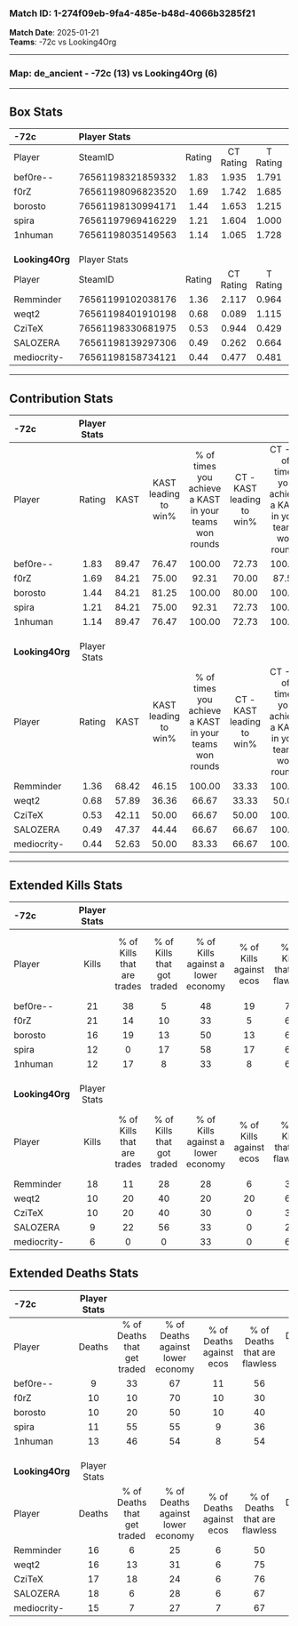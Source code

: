 ### Match ID: 1-274f09eb-9fa4-485e-b48d-4066b3285f21  
**Match Date**: 2025-01-21  
**Teams**: -72c vs Looking4Org  

---  

### **Map**: de_ancient - -72c (13) vs Looking4Org (6)  
---  

## Box Stats  

| **-72c**        | Player Stats      |        |           |          |       |       |       |         |        |      |     |
| :- | :- | :-: | :-: | :-: | :-: | :-: | :-: | :-: | :-: | :-: | :-: |
| Player          | SteamID           | Rating | CT Rating | T Rating | KAST  |  ADR  | Kills | Assists | Deaths | K/D  | HS% |
| bef0re--        | 76561198321859332 |  1.83  |   1.935   |  1.791   | 89.47 | 114.5 |  21   |    8    |   9    | 2.33 | 57  |
| f0rZ            | 76561198096823520 |  1.69  |   1.742   |  1.685   | 84.21 | 101.4 |  21   |    3    |   10   | 2.10 | 52  |
| borosto         | 76561198130994171 |  1.44  |   1.653   |  1.215   | 84.21 | 92.7  |  16   |    3    |   10   | 1.60 | 43  |
| spira           | 76561197969416229 |  1.21  |   1.604   |  1.000   | 84.21 | 78.7  |  12   |    8    |   11   | 1.09 | 25  |
| 1nhuman         | 76561198035149563 |  1.14  |   1.065   |  1.728   | 89.47 | 66.6  |  12   |    6    |   13   | 0.92 | 91  |
|                 |                   |        |           |          |       |       |       |         |        |      |     |
|                 |                   |        |           |          |       |       |       |         |        |      |     |
|                 |                   |        |           |          |       |       |       |         |        |      |     |
| **Looking4Org** | Player Stats      |        |           |          |       |       |       |         |        |      |     |
| Player          | SteamID           | Rating | CT Rating | T Rating | KAST  |  ADR  | Kills | Assists | Deaths | K/D  | HS% |
| Remminder       | 76561199102038176 |  1.36  |   2.117   |  0.964   | 68.42 | 128.6 |  18   |    3    |   16   | 1.13 | 72  |
| weqt2           | 76561198401910198 |  0.68  |   0.089   |  1.115   | 57.89 | 56.3  |  10   |    2    |   16   | 0.63 | 50  |
| CziTeX          | 76561198330681975 |  0.53  |   0.944   |  0.429   | 42.11 | 56.0  |  10   |    1    |   17   | 0.59 | 50  |
| SALOZERA        | 76561198139297306 |  0.49  |   0.262   |  0.664   | 47.37 | 48.5  |   9   |    4    |   18   | 0.50 | 66  |
| mediocrity-     | 76561198158734121 |  0.44  |   0.477   |  0.481   | 52.63 | 36.9  |   6   |    5    |   15   | 0.40 | 50  |
---  

## Contribution Stats  

| **-72c**        | Player Stats |       |                      |                                                        |                           |                                                             |                          |                                                            |
| :- | :-: | :-: | :-: | :-: | :-: | :-: | :-: | :-: |
| Player          |    Rating    | KAST  | KAST leading to win% | % of times you achieve a KAST in your teams won rounds | CT - KAST leading to win% | CT - % of times you achieve a KAST in your teams won rounds | T - KAST leading to win% | T - % of times you achieve a KAST in your teams won rounds |
| bef0re--        |     1.83     | 89.47 |        76.47         |                         100.00                         |           72.73           |                           100.00                            |          83.33           |                           100.00                           |
| f0rZ            |     1.69     | 84.21 |        75.00         |                         92.31                          |           70.00           |                            87.50                            |          83.33           |                           100.00                           |
| borosto         |     1.44     | 84.21 |        81.25         |                         100.00                         |           80.00           |                           100.00                            |          83.33           |                           100.00                           |
| spira           |     1.21     | 84.21 |        75.00         |                         92.31                          |           72.73           |                           100.00                            |          80.00           |                           80.00                            |
| 1nhuman         |     1.14     | 89.47 |        76.47         |                         100.00                         |           72.73           |                           100.00                            |          83.33           |                           100.00                           |
|                 |              |       |                      |                                                        |                           |                                                             |                          |                                                            |
|                 |              |       |                      |                                                        |                           |                                                             |                          |                                                            |
|                 |              |       |                      |                                                        |                           |                                                             |                          |                                                            |
| **Looking4Org** | Player Stats |       |                      |                                                        |                           |                                                             |                          |                                                            |
| Player          |    Rating    | KAST  | KAST leading to win% | % of times you achieve a KAST in your teams won rounds | CT - KAST leading to win% | CT - % of times you achieve a KAST in your teams won rounds | T - KAST leading to win% | T - % of times you achieve a KAST in your teams won rounds |
| Remminder       |     1.36     | 68.42 |        46.15         |                         100.00                         |           33.33           |                           100.00                            |          57.14           |                           100.00                           |
| weqt2           |     0.68     | 57.89 |        36.36         |                         66.67                          |           33.33           |                            50.00                            |          37.50           |                           75.00                            |
| CziTeX          |     0.53     | 42.11 |        50.00         |                         66.67                          |           50.00           |                           100.00                            |          50.00           |                           50.00                            |
| SALOZERA        |     0.49     | 47.37 |        44.44         |                         66.67                          |           66.67           |                           100.00                            |          33.33           |                           50.00                            |
| mediocrity-     |     0.44     | 52.63 |        50.00         |                         83.33                          |           66.67           |                           100.00                            |          42.86           |                           75.00                            |
---  

## Extended Kills Stats  

| **-72c**        | Player Stats |                            |                            |                                    |                         |                              |                                 |                                       |                    |           |
| :- | :-: | :-: | :-: | :-: | :-: | :-: | :-: | :-: | :-: | :-: |
| Player          |    Kills     | % of Kills that are trades | % of Kills that got traded | % of Kills against a lower economy | % of Kills against ecos | % of Kills that are flawless | % of Kills that are close duels | % of Kills that are assisted by flash | Pistol Round Kills | AWP Kills |
| bef0re--        |      21      |             38             |             5              |                 48                 |           19            |              71              |               14                |                   5                   |         5          |     0     |
| f0rZ            |      21      |             14             |             10             |                 33                 |            5            |              62              |                0                |                   5                   |         2          |     5     |
| borosto         |      16      |             19             |             13             |                 50                 |           13            |              69              |                0                |                   0                   |         1          |     0     |
| spira           |      12      |             0              |             17             |                 58                 |           17            |              67              |                8                |                   0                   |         2          |     0     |
| 1nhuman         |      12      |             17             |             8              |                 33                 |            8            |              67              |                8                |                   8                   |         0          |     0     |
|                 |              |                            |                            |                                    |                         |                              |                                 |                                       |                    |           |
|                 |              |                            |                            |                                    |                         |                              |                                 |                                       |                    |           |
|                 |              |                            |                            |                                    |                         |                              |                                 |                                       |                    |           |
| **Looking4Org** | Player Stats |                            |                            |                                    |                         |                              |                                 |                                       |                    |           |
| Player          |    Kills     | % of Kills that are trades | % of Kills that got traded | % of Kills against a lower economy | % of Kills against ecos | % of Kills that are flawless | % of Kills that are close duels | % of Kills that are assisted by flash | Pistol Round Kills | AWP Kills |
| Remminder       |      18      |             11             |             28             |                 28                 |            6            |              39              |               11                |                   0                   |         2          |     0     |
| weqt2           |      10      |             20             |             40             |                 20                 |           20            |              60              |                0                |                   0                   |         0          |     0     |
| CziTeX          |      10      |             20             |             40             |                 30                 |            0            |              30              |                0                |                  10                   |         0          |     0     |
| SALOZERA        |      9       |             22             |             56             |                 33                 |            0            |              22              |               11                |                  11                   |         1          |     0     |
| mediocrity-     |      6       |             0              |             0              |                 33                 |            0            |              67              |                0                |                   0                   |         0          |     0     |
## Extended Deaths Stats  

| **-72c**        | Player Stats |                             |                                   |                          |                               |                            |                           |               |
| :- | :-: | :-: | :-: | :-: | :-: | :-: | :-: | :-: |
| Player          |    Deaths    | % of Deaths that get traded | % of Deaths against lower economy | % of Deaths against ecos | % of Deaths that are flawless | % of Deaths that are close | % of Deaths while blinded | Deaths to AWP |
| bef0re--        |      9       |             33              |                67                 |            11            |              56               |             0              |            11             |       0       |
| f0rZ            |      10      |             10              |                70                 |            10            |              30               |             10             |             0             |       0       |
| borosto         |      10      |             20              |                50                 |            10            |              40               |             0              |             0             |       0       |
| spira           |      11      |             55              |                55                 |            9             |              36               |             0              |             0             |       0       |
| 1nhuman         |      13      |             46              |                54                 |            8             |              54               |             15             |             8             |       0       |
|                 |              |                             |                                   |                          |                               |                            |                           |               |
|                 |              |                             |                                   |                          |                               |                            |                           |               |
|                 |              |                             |                                   |                          |                               |                            |                           |               |
| **Looking4Org** | Player Stats |                             |                                   |                          |                               |                            |                           |               |
| Player          |    Deaths    | % of Deaths that get traded | % of Deaths against lower economy | % of Deaths against ecos | % of Deaths that are flawless | % of Deaths that are close | % of Deaths while blinded | Deaths to AWP |
| Remminder       |      16      |              6              |                25                 |            6             |              50               |             19             |             6             |       0       |
| weqt2           |      16      |             13              |                31                 |            6             |              75               |             6              |             0             |       0       |
| CziTeX          |      17      |             18              |                24                 |            6             |              76               |             0              |             0             |       1       |
| SALOZERA        |      18      |              6              |                28                 |            6             |              67               |             0              |             6             |       2       |
| mediocrity-     |      15      |              7              |                27                 |            7             |              67               |             7              |             7             |       2       |
